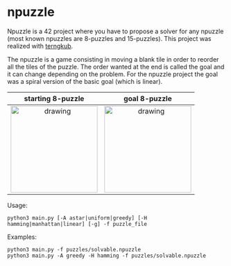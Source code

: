 # npuzzle

Npuzzle is a 42 project where you have to propose a solver for any npuzzle (most known npuzzles are 8-puzzles and 15-puzzles). This project was realized with [terngkub](https://github.com/terngkub).

The npuzzle is a game consisting in moving a blank tile in order to reorder all the tiles of the puzzle. The order wanted at the end is called the goal and it can change depending on the problem. For the npuzzle project the goal was a spiral version of the basic goal (which is linear).

starting 8-puzzle             |  goal 8-puzzle
:-------------------------:|:-------------------------:
<img src="imgs/hands.png" alt="drawing" width="200"/>  |  <img src="imgs/contrasted_hands.png" alt="drawing" width="200"/>

Usage:
```
python3 main.py [-A astar|uniform|greedy] [-H hamming|manhattan|linear] [-g] -f puzzle_file
```

Examples:
```
python3 main.py -f puzzles/solvable.npuzzle
python3 main.py -A greedy -H hamming -f puzzles/solvable.npuzzle
```
